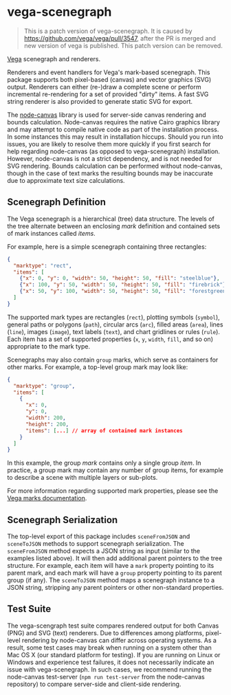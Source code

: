 # vega-scenegraph

> This is a patch version of vega-scenegraph. It is caused by https://github.com/vega/vega/pull/3547, after the PR is merged and new version of vega is published. This patch version can be removed.

[Vega](https://github.com/vega/vega) scenegraph and renderers.

Renderers and event handlers for Vega's mark-based scenegraph. This package supports both pixel-based (canvas) and vector graphics (SVG) output. Renderers can either (re-)draw a complete scene or perform incremental re-rendering for a set of provided "dirty" items. A fast SVG string renderer is also provided to generate static SVG for export.

The [node-canvas](https://github.com/Automattic/node-canvas) library is used for server-side canvas rendering and bounds calculation. Node-canvas requires the native Cairo graphics library and may attempt to compile native code as part of the installation process. In some instances this may result in installation hiccups. Should you run into issues, you are likely to resolve them more quickly if you first search for help regarding node-canvas (as opposed to vega-scenegraph) installation. However, node-canvas is not a strict dependency, and is not needed for SVG rendering. Bounds calculation can be performed without node-canvas, though in the case of text marks the resulting bounds may be inaccurate due to approximate text size calculations.

## Scenegraph Definition

The Vega scenegraph is a hierarchical (tree) data structure. The levels of the tree alternate between an enclosing *mark* definition and contained sets of mark instances called *items*.

For example, here is a simple scenegraph containing three rectangles:

```json
{
  "marktype": "rect",
  "items": [
    {"x": 0, "y": 0, "width": 50, "height": 50, "fill": "steelblue"},
    {"x": 100, "y": 50, "width": 50, "height": 50, "fill": "firebrick"},
    {"x": 50, "y": 100, "width": 50, "height": 50, "fill": "forestgreen"}
  ]
}
```

The supported mark types are rectangles (`rect`), plotting symbols (`symbol`), general paths or polygons (`path`), circular arcs (`arc`), filled areas (`area`), lines (`line`), images (`image`), text labels (`text`), and chart gridlines or rules (`rule`). Each item has a set of supported properties (`x`, `y`, `width`, `fill`, and so on) appropriate to the mark type.

Scenegraphs may also contain `group` marks, which serve as containers for other marks. For example, a top-level group mark may look like:

```json
{
  "marktype": "group",
  "items": [
    {
      "x": 0,
      "y": 0,
      "width": 200,
      "height": 200,
      "items": [...] // array of contained mark instances
    }
  ]
}
```

In this example, the group *mark* contains only a single group *item*. In practice, a group mark may contain any number of group items, for example to describe a scene with multiple layers or sub-plots.

For more information regarding supported mark properties, please see the [Vega marks documentation](https://vega.github.io/vega/docs/marks/).

## Scenegraph Serialization

The top-level export of this package includes `sceneFromJSON` and `sceneToJSON` methods to support scenegraph serialization. The `sceneFromJSON` method expects a JSON string as input (similar to the examples listed above). It will then add additional parent pointers to the tree structure. For example, each item will have a `mark` property pointing to its parent mark, and each mark will have a `group` property pointing to its parent group (if any). The `sceneToJSON` method maps a scenegraph instance to a JSON string, stripping any parent pointers or other non-standard properties.

## Test Suite

The vega-scengraph test suite compares rendered output for both Canvas (PNG) and SVG (text) renderers. Due to differences among platforms, pixel-level rendering by node-canvas can differ across operating systems. As a result, some test cases may break when running on a system other than Mac OS X (our standard platform for testing). If you are running on Linux or Windows and experience test failures, it does not necessarily indicate an issue with vega-scenegraph. In such cases, we recommend running the node-canvas test-server (`npm run test-server` from the node-canvas repository) to compare server-side and client-side rendering.
